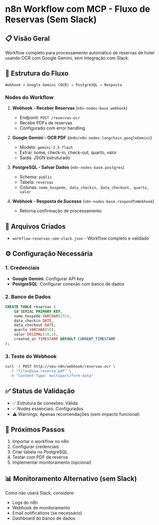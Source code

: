 # n8n Workflow com MCP - Fluxo de Reservas (Sem Slack)

## 📋 Visão Geral

Workflow completo para processamento automático de reservas de hotel usando OCR com Google Gemini, sem integração com Slack.

## 🔄 Estrutura do Fluxo

```
Webhook → Google Gemini (OCR) → PostgreSQL → Resposta
```

### Nodes do Workflow

1. **Webhook - Receber Reservas** (`n8n-nodes-base.webhook`)
   - Endpoint: `POST /reservas-ocr`
   - Recebe PDFs de reservas
   - Configurado com error handling

2. **Google Gemini - OCR PDF** (`@n8n/n8n-nodes-langchain.googleGemini`)
   - Modelo: `gemini-1.5-flash`
   - Extrai: nome, check-in, check-out, quarto, valor
   - Saída: JSON estruturado

3. **PostgreSQL - Salvar Dados** (`n8n-nodes-base.postgres`)
   - Schema: `public`
   - Tabela: `reservas`
   - Colunas: `nome_hospede, data_checkin, data_checkout, quarto, valor`

4. **Webhook - Resposta de Sucesso** (`n8n-nodes-base.respondToWebhook`)
   - Retorna confirmação de processamento

## 📁 Arquivos Criados

- `workflow-reservas-sem-slack.json` - Workflow completo e validado

## ⚙️ Configuração Necessária

### 1. Credenciais
- **Google Gemini**: Configurar API key
- **PostgreSQL**: Configurar conexão com banco de dados

### 2. Banco de Dados
```sql
CREATE TABLE reservas (
    id SERIAL PRIMARY KEY,
    nome_hospede VARCHAR(255),
    data_checkin DATE,
    data_checkout DATE,
    quarto VARCHAR(50),
    valor DECIMAL(10,2),
    created_at TIMESTAMP DEFAULT CURRENT_TIMESTAMP
);
```

### 3. Teste do Webhook
```bash
curl -X POST http://seu-n8n/webhook/reservas-ocr \
  -F "file=@sua-reserva.pdf" \
  -H "Content-Type: multipart/form-data"
```

## ✅ Status de Validação

- ✅ Estrutura de conexões: Válida
- ✅ Nodes essenciais: Configurados
- ⚠️ Warnings: Apenas recomendações (sem impacto funcional)

## 🔧 Próximos Passos

1. Importar o workflow no n8n
2. Configurar credenciais
3. Criar tabela no PostgreSQL
4. Testar com PDF de reserva
5. Implementar monitoramento (opcional)

## 📊 Monitoramento Alternativo (sem Slack)

Como não usará Slack, considere:
- Logs do n8n
- Webhook de monitoramento
- Email notifications (se necessário)
- Dashboard do banco de dados